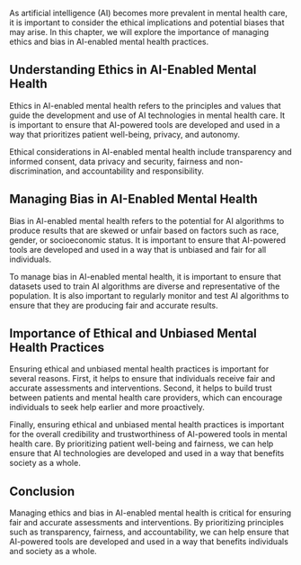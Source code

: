 
As artificial intelligence (AI) becomes more prevalent in mental health care, it is important to consider the ethical implications and potential biases that may arise. In this chapter, we will explore the importance of managing ethics and bias in AI-enabled mental health practices.

Understanding Ethics in AI-Enabled Mental Health
------------------------------------------------

Ethics in AI-enabled mental health refers to the principles and values that guide the development and use of AI technologies in mental health care. It is important to ensure that AI-powered tools are developed and used in a way that prioritizes patient well-being, privacy, and autonomy.

Ethical considerations in AI-enabled mental health include transparency and informed consent, data privacy and security, fairness and non-discrimination, and accountability and responsibility.

Managing Bias in AI-Enabled Mental Health
-----------------------------------------

Bias in AI-enabled mental health refers to the potential for AI algorithms to produce results that are skewed or unfair based on factors such as race, gender, or socioeconomic status. It is important to ensure that AI-powered tools are developed and used in a way that is unbiased and fair for all individuals.

To manage bias in AI-enabled mental health, it is important to ensure that datasets used to train AI algorithms are diverse and representative of the population. It is also important to regularly monitor and test AI algorithms to ensure that they are producing fair and accurate results.

Importance of Ethical and Unbiased Mental Health Practices
----------------------------------------------------------

Ensuring ethical and unbiased mental health practices is important for several reasons. First, it helps to ensure that individuals receive fair and accurate assessments and interventions. Second, it helps to build trust between patients and mental health care providers, which can encourage individuals to seek help earlier and more proactively.

Finally, ensuring ethical and unbiased mental health practices is important for the overall credibility and trustworthiness of AI-powered tools in mental health care. By prioritizing patient well-being and fairness, we can help ensure that AI technologies are developed and used in a way that benefits society as a whole.

Conclusion
----------

Managing ethics and bias in AI-enabled mental health is critical for ensuring fair and accurate assessments and interventions. By prioritizing principles such as transparency, fairness, and accountability, we can help ensure that AI-powered tools are developed and used in a way that benefits individuals and society as a whole.
